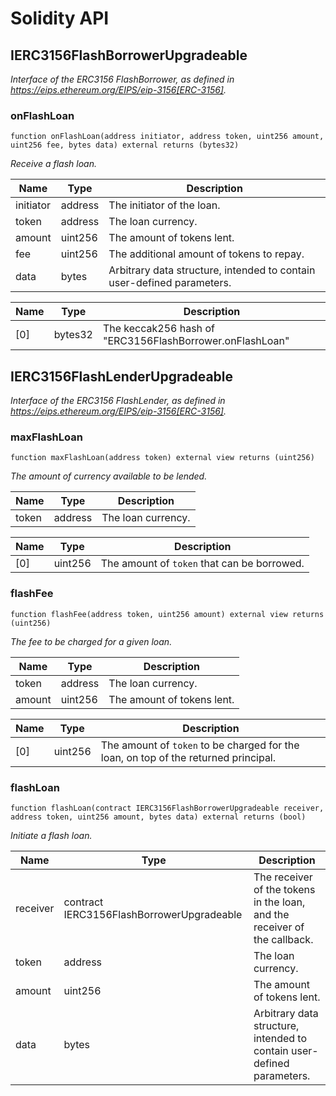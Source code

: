 # Solidity API

## IERC3156FlashBorrowerUpgradeable

_Interface of the ERC3156 FlashBorrower, as defined in
https://eips.ethereum.org/EIPS/eip-3156[ERC-3156]._

### onFlashLoan

```solidity
function onFlashLoan(address initiator, address token, uint256 amount, uint256 fee, bytes data) external returns (bytes32)
```

_Receive a flash loan._

| Name | Type | Description |
| ---- | ---- | ----------- |
| initiator | address | The initiator of the loan. |
| token | address | The loan currency. |
| amount | uint256 | The amount of tokens lent. |
| fee | uint256 | The additional amount of tokens to repay. |
| data | bytes | Arbitrary data structure, intended to contain user-defined parameters. |

| Name | Type | Description |
| ---- | ---- | ----------- |
| [0] | bytes32 | The keccak256 hash of "ERC3156FlashBorrower.onFlashLoan" |

## IERC3156FlashLenderUpgradeable

_Interface of the ERC3156 FlashLender, as defined in
https://eips.ethereum.org/EIPS/eip-3156[ERC-3156]._

### maxFlashLoan

```solidity
function maxFlashLoan(address token) external view returns (uint256)
```

_The amount of currency available to be lended._

| Name | Type | Description |
| ---- | ---- | ----------- |
| token | address | The loan currency. |

| Name | Type | Description |
| ---- | ---- | ----------- |
| [0] | uint256 | The amount of `token` that can be borrowed. |

### flashFee

```solidity
function flashFee(address token, uint256 amount) external view returns (uint256)
```

_The fee to be charged for a given loan._

| Name | Type | Description |
| ---- | ---- | ----------- |
| token | address | The loan currency. |
| amount | uint256 | The amount of tokens lent. |

| Name | Type | Description |
| ---- | ---- | ----------- |
| [0] | uint256 | The amount of `token` to be charged for the loan, on top of the returned principal. |

### flashLoan

```solidity
function flashLoan(contract IERC3156FlashBorrowerUpgradeable receiver, address token, uint256 amount, bytes data) external returns (bool)
```

_Initiate a flash loan._

| Name | Type | Description |
| ---- | ---- | ----------- |
| receiver | contract IERC3156FlashBorrowerUpgradeable | The receiver of the tokens in the loan, and the receiver of the callback. |
| token | address | The loan currency. |
| amount | uint256 | The amount of tokens lent. |
| data | bytes | Arbitrary data structure, intended to contain user-defined parameters. |

